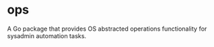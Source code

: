 ops
====

A Go package that provides OS abstracted operations functionality for sysadmin
automation tasks.
